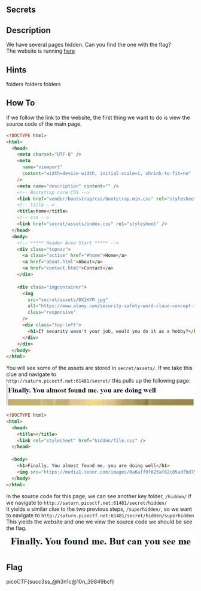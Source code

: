 ## Secrets

## Description 
We have several pages hidden. Can you find the one with the flag? <br>
The website is running [here](http://saturn.picoctf.net:61481/)

## Hints 
folders folders folders

## How To
If we follow the link to the website, the first thing we want to do is view the source code of the main page. <br>
```html
<!DOCTYPE html>
<html>
  <head>
    <meta charset="UTF-8" />
    <meta
      name="viewport"
      content="width=device-width, initial-scale=1, shrink-to-fit=no"
    />
    <meta name="description" content="" />
    <!-- Bootstrap core CSS -->
    <link href="vendor/bootstrap/css/bootstrap.min.css" rel="stylesheet" />
    <!-- title -->
    <title>home</title>
    <!-- css -->
    <link href="secret/assets/index.css" rel="stylesheet" />
  </head>
  <body>
    <!-- ***** Header Area Start ***** -->
    <div class="topnav">
      <a class="active" href="#home">Home</a>
      <a href="about.html">About</a>
      <a href="contact.html">Contact</a>
    </div>

    <div class="imgcontainer">
      <img
        src="secret/assets/DX1KYM.jpg"
        alt="https://www.alamy.com/security-safety-word-cloud-concept-image-image67649784.html"
        class="responsive"
      />
      <div class="top-left">
        <h1>If security wasn't your job, would you do it as a hobby?</h1>
      </div>
    </div>
  </body>
</html>
```
You will see some of the assets are stored in `secret/assets/`. If we take this clue and navigate to <br>
`http://saturn.picoctf.net:61481/secret/` this pulls up the following page: <br>
![close](./secrets-hint.PNG) <br>

```html
<!DOCTYPE html>
<html>
  <head>
    <title></title>
    <link rel="stylesheet" href="hidden/file.css" />
  </head>

  <body>
    <h1>Finally. You almost found me. you are doing well</h1>
    <img src="https://media1.tenor.com/images/0a6aff9f825af62c05adfbd75039cc7b/tenor.gif?itemid=4648337" alt="Something Like That GIF - Andy Parksandrecreation Wtf GIFs" style="max-width: 833px; background-color: rgb(151, 121, 85);" width="833" height="937.125">
  </body>
</html>
```
In the source code for this page, we can see another key folder, `/hidden/` if we navigate to `http://saturn.picoctf.net:61481/secret/hidden/` <br>
It yields a similar clue to the two previous steps, `/superhidden/`, so we want to navigate to `http://saturn.picoctf.net:61481/secret/hidden/superhidden` <br>
This yields the website and one we view the source code we should be see the flag.
![finally](./secrets-finally.PNG)

## Flag 
picoCTF{succ3ss_@h3n1c@10n_39849bcf}

